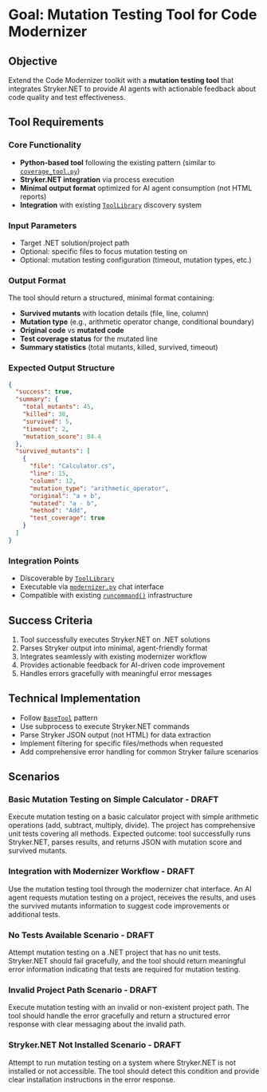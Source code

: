 # Goal: Mutation Testing Tool for Code Modernizer

## Objective
Extend the Code Modernizer toolkit with a **mutation testing tool** that integrates Stryker.NET to provide AI agents with actionable feedback about code quality and test effectiveness.

## Tool Requirements

### Core Functionality
- **Python-based tool** following the existing pattern (similar to [`coverage_tool.py`](modernizer/tools/coverage_tool.py:6))
- **Stryker.NET integration** via process execution
- **Minimal output format** optimized for AI agent consumption (not HTML reports)
- **Integration** with existing [`ToolLibrary`](modernizer/tools/tool_library.py:13) discovery system

### Input Parameters
- Target .NET solution/project path
- Optional: specific files to focus mutation testing on
- Optional: mutation testing configuration (timeout, mutation types, etc.)

### Output Format
The tool should return a structured, minimal format containing:
- **Survived mutants** with location details (file, line, column)
- **Mutation type** (e.g., arithmetic operator change, conditional boundary)
- **Original code** vs **mutated code**
- **Test coverage status** for the mutated line
- **Summary statistics** (total mutants, killed, survived, timeout)

### Expected Output Structure
```json
{
  "success": true,
  "summary": {
    "total_mutants": 45,
    "killed": 38,
    "survived": 5,
    "timeout": 2,
    "mutation_score": 84.4
  },
  "survived_mutants": [
    {
      "file": "Calculator.cs",
      "line": 15,
      "column": 12,
      "mutation_type": "arithmetic_operator",
      "original": "a + b",
      "mutated": "a - b",
      "method": "Add",
      "test_coverage": true
    }
  ]
}
```

### Integration Points
- Discoverable by [`ToolLibrary`](modernizer/tools/tool_library.py:13)
- Executable via [`modernizer.py`](modernizer/modernizer.py:1) chat interface
- Compatible with existing [`runcommand()`](modernizer/tools/tool_library.py:80) infrastructure

## Success Criteria
1. Tool successfully executes Stryker.NET on .NET solutions
2. Parses Stryker output into minimal, agent-friendly format
3. Integrates seamlessly with existing modernizer workflow
4. Provides actionable feedback for AI-driven code improvement
5. Handles errors gracefully with meaningful error messages

## Technical Implementation
- Follow [`BaseTool`](modernizer/tools/base_tool.py) pattern
- Use subprocess to execute Stryker.NET commands
- Parse Stryker JSON output (not HTML) for data extraction
- Implement filtering for specific files/methods when requested
- Add comprehensive error handling for common Stryker failure scenarios

## Scenarios

### Basic Mutation Testing on Simple Calculator - DRAFT
Execute mutation testing on a basic calculator project with simple arithmetic operations (add, subtract, multiply, divide). The project has comprehensive unit tests covering all methods. Expected outcome: tool successfully runs Stryker.NET, parses results, and returns JSON with mutation score and survived mutants.

### Integration with Modernizer Workflow - DRAFT
Use the mutation testing tool through the modernizer chat interface. An AI agent requests mutation testing on a project, receives the results, and uses the survived mutants information to suggest code improvements or additional tests.

### No Tests Available Scenario - DRAFT
Attempt mutation testing on a .NET project that has no unit tests. Stryker.NET should fail gracefully, and the tool should return meaningful error information indicating that tests are required for mutation testing.

### Invalid Project Path Scenario - DRAFT
Execute mutation testing with an invalid or non-existent project path. The tool should handle the error gracefully and return a structured error response with clear messaging about the invalid path.

### Stryker.NET Not Installed Scenario - DRAFT
Attempt to run mutation testing on a system where Stryker.NET is not installed or not accessible. The tool should detect this condition and provide clear installation instructions in the error response.
